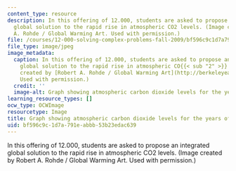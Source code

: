 ```yaml
---
content_type: resource
description: In this offering of 12.000, students are asked to propose an integrated
  global solution to the rapid rise in atmospheric CO2 levels. (Image created by Robert
  A. Rohde / Global Warming Art. Used with permission.)
file: /courses/12-000-solving-complex-problems-fall-2009/bf596c9c1d7a791eabbb53b23edac639_12-000f09-th.jpg
file_type: image/jpeg
image_metadata:
  caption: In this offering of 12.000, students are asked to propose an integrated
    global solution to the rapid rise in atmospheric CO{{< sub "2" >}} levels. (Image
    created by [Robert A. Rohde / Global Warming Art](http://berkeleyearth.org/).
    Used with permission.)
  credit: ''
  image-alt: Graph showing atmospheric carbon dioxide levels for the years of 1960-2010.
learning_resource_types: []
ocw_type: OCWImage
resourcetype: Image
title: Graph showing atmospheric carbon dioxide levels for the years of 1960-2010
uid: bf596c9c-1d7a-791e-abbb-53b23edac639
---
```

In this offering of 12.000, students are asked to propose an integrated global solution to the rapid rise in atmospheric CO2 levels. (Image created by Robert A. Rohde / Global Warming Art. Used with permission.)


